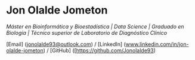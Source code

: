 # Jon Olalde Jometon
*Máster en Bioinformática y Bioestadística | Data Science | Graduado en Biología | Técnico superior de Laboratorio de Diagnóstico Clínico*

[Email] (jonolalde93@outlook.com) / [LinkedIn] (www.linkedin.com/in/jon-olalde-jometon) / [GitHub] ([https://github.com/Jonolalde93)
